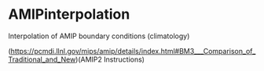# AMIPinterpolation
Interpolation of AMIP boundary conditions (climatology)

(https://pcmdi.llnl.gov/mips/amip/details/index.html#BM3___Comparison_of_Traditional_and_New)(AMIP2 Instructions)
